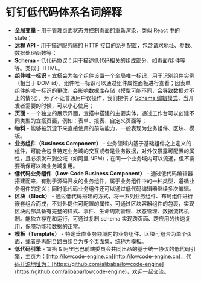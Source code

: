 # 钉钉低代码体系名词解释

* **全局变量** - 用于管理页面状态并控制页面的重新渲染，类似 React 中的 state；
* **远程 API** - 用于描述服务端的 HTTP 接口的系列配置，包含请求地址、参数、数据处理函数等；
* **Schema** - 低代码协议：用于描述低代码相关的组成部分，如页面/组件等等。类似于 HTML。
* **组件唯一标识** - 宜搭会为每个组件设置一个全局唯一标识，用于识别组件实例（相当于 DOM id），组件唯一标识可以通过组件属性面板进行查看；因表单组件的唯一标识的更改，会影响数据库存储（模型可能不同，会导致数据对不上的情况），为了不让普通用户误操作，我们提供了 [Schema 编辑模式](/developer-site/docs/guide/concept/debug#开启-schema-工作台)，当开发者需要的时候，可以小心使用；
* **页面** - 一个独立的展示界面，宜搭中搭建的主要实体，通过工作台可以创建不同类型的宜搭页面，例如：表单、报表、自定义页面等；
* **物料** - 能够被沉淀下来直接使用的前端能力，一般表现为业务组件、区块、模板。
* **业务组件（Business Component）** - 业务领域内基于基础组件之上定义的组件，可能会包含特定业务域的交互或者是业务数据，对外仅暴露可配置的属性，且必须发布到公域（如阿里 NPM）；在同一个业务域内可以流通，但不需要确保可以跨业务域复用。
* **低代码业务组件（Low-Code Business Component）** - 通过低代码编辑器搭建而来，有别于源码开发的业务组件，属于业务组件中的一种类型，遵循业务组件的定义；同时低代码业务组件还可以通过低代码编辑器继续多次编辑。
* **区块（Block）** - 通过低代码搭建的方式，将一系列业务组件、布局组件进行嵌套组合而成，不对外提供可配置的属性。可通过区块容器组件的包裹，实现区块内部具备有完整的样式、事件、生命周期管理、状态管理、数据流转机制。能独立存在和运行，可通过复制 schema 实现跨页面、跨应用的快速复用，保障功能和数据的正常。
* **模板（Template）** - 特定垂直业务领域内的业务组件、区块可组合为单个页面，或者是再配合路由组合为多个页面集，统称为模板。
* **低代码引擎**  - 宜搭 & 阿里巴巴前端委员会共同出品的基于统一协议的低代码引擎，主页为：[http://lowcode-engine.cn](http://lowcode-engine.cn)，代码开源地址为：[https://github.com/alibaba/lowcode-engine](https://github.com/alibaba/lowcode-engine)，欢迎一起交流。
